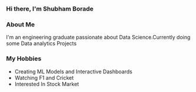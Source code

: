 ### Hi there, I'm Shubham Borade

### About Me 
I'm an engineering graduate passionate about Data Science.Currently doing some Data analytics Projects

### My Hobbies
- Creating ML Models and Interactive Dashboards
- Watching F1 and Cricket
- Interested In Stock Market
